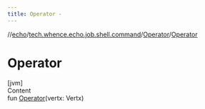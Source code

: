 ```yaml
---
title: Operator -
---
```

//[echo](../../index.md)/[tech.whence.echo.job.shell.command](../index.md)/[Operator](index.md)/[Operator](-operator.md)



# Operator  
[jvm]  
Content  
fun [Operator](-operator.md)(vertx: Vertx)  




